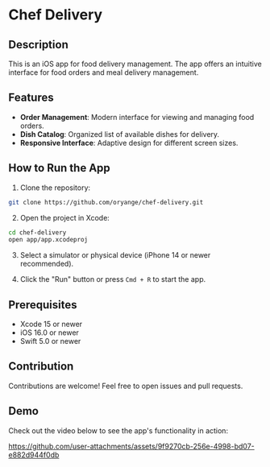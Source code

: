 # Chef Delivery

## Description
This is an iOS app for food delivery management. The app offers an intuitive interface for food orders and meal delivery management.

## Features

- **Order Management**: Modern interface for viewing and managing food orders.
- **Dish Catalog**: Organized list of available dishes for delivery.
- **Responsive Interface**: Adaptive design for different screen sizes.

## How to Run the App

1. Clone the repository:
```bash
git clone https://github.com/oryange/chef-delivery.git
```

2. Open the project in Xcode:
```bash
cd chef-delivery
open app/app.xcodeproj
```

3. Select a simulator or physical device (iPhone 14 or newer recommended).

4. Click the "Run" button or press `Cmd + R` to start the app.

## Prerequisites

- Xcode 15 or newer
- iOS 16.0 or newer
- Swift 5.0 or newer

## Contribution

Contributions are welcome! Feel free to open issues and pull requests.

## Demo
Check out the video below to see the app's functionality in action: 

https://github.com/user-attachments/assets/9f9270cb-256e-4998-bd07-e882d944f0db


